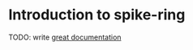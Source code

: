 # Introduction to spike-ring

TODO: write [great documentation](http://jacobian.org/writing/great-documentation/what-to-write/)
